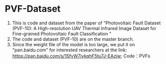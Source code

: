 # PVF-Dataset
1. This is code and dataset from the paper of "Photovoltaic Fault Dataset (PVF-10): A High-resolution UAV  Thermal Infrared Image Dataset for Fine-grained Photovoltaic Fault Classification "
2. The code and dataset (PVF-10) are on the master branch.
2. Since the weight file of the model is too large, we put it on "pan.baidu.com" for interested researchers at the link: https://pan.baidu.com/s/1SfvW7jvkqhF5tu7J-EAzjw; Code：PVFs 

